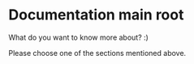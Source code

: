 # Documentation main root

What do you want to know more about? :)

Please choose one of the sections mentioned above.